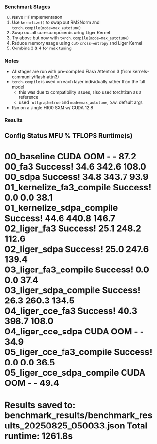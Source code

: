 ### Benchmark Stages
0. Naive HF Implementation
1. Use `kernelize()` to swap out RMSNorm and `torch.compile(mode=max_autotune)`
2. Swap out all core components using Liger Kernel
3. Try above but now with `torch.compile(mode=max_autotune)`
4. Reduce memory usage using `cut-cross-entropy` and Liger Kernel
5. Combine 3 & 4 for max tuning

### Notes
- All stages are run with pre-compiled Flash Attention 3 (from kernels-community/flash-attn3)
- `torch.compile` is used on each layer individually rather than the full model
    - this was due to compatibility issues, also used torchtitan as a reference
    - used `fullgraph=true` and `mode=max_autotune`, o.w. default args
- Ran on a single H100 SXM w/ CUDA 12.8

### Results

Config                         Status               MFU %      TFLOPS     Runtime(s)  
------------------------------------------------------------
00_baseline                    CUDA OOM             -          -          87.2        
00_fa3                         Success!             34.6       342.6      108.0       
00_sdpa                        Success!             34.8       343.7      93.9        
01_kernelize_fa3_compile       Success!             0.0        0.0        38.1        
01_kernelize_sdpa_compile      Success!             44.6       440.8      146.7       
02_liger_fa3                   Success!             25.1       248.2      112.6       
02_liger_sdpa                  Success!             25.0       247.6      139.4       
03_liger_fa3_compile           Success!             0.0        0.0        37.4        
03_liger_sdpa_compile          Success!             26.3       260.3      134.5       
04_liger_cce_fa3               Success!             40.3       398.7      108.0       
04_liger_cce_sdpa              CUDA OOM             -          -          34.9        
05_liger_cce_fa3_compile       Success!             0.0        0.0        36.5        
05_liger_cce_sdpa_compile      CUDA OOM             -          -          49.4        
============================================================
Results saved to: benchmark_results/benchmark_results_20250825_050033.json
Total runtime: 1261.8s
============================================================